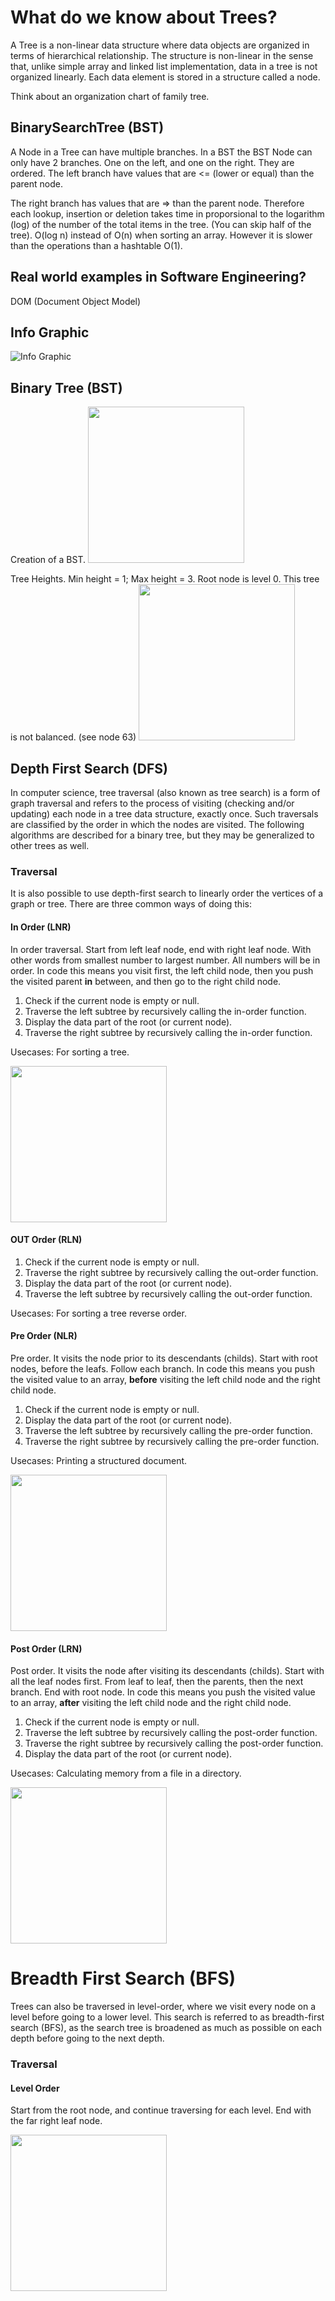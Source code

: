 # What do we know about Trees?

A Tree is a non-linear data structure where data objects are organized in terms of hierarchical relationship.
The structure is non-linear in the sense that, unlike simple array and linked list implementation, data in a tree is not organized linearly. Each data element is stored in a structure called a node.

Think about an organization chart of family tree.

## BinarySearchTree (BST)

A Node in a Tree can have multiple branches. In a BST the BST Node can only have 2 branches. One on the left,
and one on the right. They are ordered. The left branch have values that are <= (lower or equal) than the parent node.

The right branch has values that are => than the parent node. Therefore each lookup, insertion or deletion takes time in proporsional to the logarithm (log) of the number of the
total items in the tree. (You can skip half of the tree).
O(log n) instead of O(n) when sorting an array. However it is
slower than the operations than a hashtable O(1).

## Real world examples in Software Engineering?

DOM (Document Object Model)

## Info Graphic

![Info Graphic](https://github.com/savelee/js-datastructures-algorithms/blob/master/study/images/Tree.png "Info Graphic")

## Binary Tree (BST)

Creation of a BST.
<img src="images/tree-example1.png" width="250">

Tree Heights. Min height = 1; Max height = 3. 
Root node is level 0. This tree is not balanced. (see node 63)
<img src="images/bst-height.png" width="250" />
  

## Depth First Search (DFS)

In computer science, tree traversal (also known as tree search) is a form of graph traversal and refers to the process of visiting (checking and/or updating) each node in a tree data structure, exactly once. Such traversals are classified by the order in which the nodes are visited. The following algorithms are described for a binary tree, but they may be generalized to other trees as well.

### Traversal

It is also possible to use depth-first search to linearly order the vertices of a graph or tree. There are three common ways of doing this:

#### In Order (LNR)

In order traversal. Start from left leaf node,
end with right leaf node. With other words from smallest
number to largest number. All numbers will be in order.
In code this means you visit first, the left child node, then you push the visited parent <b>in</b> between, and then go to the right child node.

1. Check if the current node is empty or null.
2. Traverse the left subtree by recursively calling the in-order function.
3. Display the data part of the root (or current node).
4. Traverse the right subtree by recursively calling the in-order function.

Usecases: For sorting a tree.

<img src="images/inorder.png" width="250" />

#### OUT Order (RLN)

1. Check if the current node is empty or null.
2. Traverse the right subtree by recursively calling the out-order function.
3. Display the data part of the root (or current node).
4. Traverse the left subtree by recursively calling the out-order function.

Usecases: For sorting a tree reverse order.

#### Pre Order (NLR)

Pre order. It visits the node prior to its descendants (childs). Start with root nodes, before the leafs.
Follow each branch. 
In code this means you push the visited value to an array,
<b>before</b> visiting the left child node and the right child node.


1. Check if the current node is empty or null.
2. Display the data part of the root (or current node).
3. Traverse the left subtree by recursively calling the pre-order function.
4. Traverse the right subtree by recursively calling the pre-order function.

Usecases: Printing a structured document.
  
<img src="images/preorder.png" width="250" />

#### Post Order (LRN)
  
Post order. It visits the node after visiting its descendants (childs). Start with all the leaf nodes first.
From leaf to leaf, then the parents, then the
next branch. End with root node. In code this means you push the visited value to an array,
<b>after</b> visiting the left child node and the right child node.

1. Check if the current node is empty or null.
2. Traverse the left subtree by recursively calling the post-order function.
3. Traverse the right subtree by recursively calling the post-order function.
4. Display the data part of the root (or current node).

Usecases: Calculating memory from a file in a directory.

<img src="images/postorder.png" width="250" />

# Breadth First Search (BFS)

Trees can also be traversed in level-order, where we visit every node on a level before going to a lower level. This search is referred to as breadth-first search (BFS), as the search tree is broadened as much as possible on each depth before going to the next depth.

### Traversal

#### Level Order

Start from the root node, and continue
traversing for each level. End with the far right leaf node.

<img src="images/levelorder.png" width="250" />
